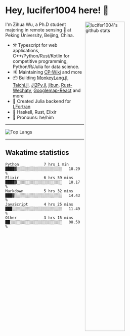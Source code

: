# Hey, lucifer1004 here! :wave:

<img width="50%" align="right" alt="lucifer1004's github stats" src="https://github-readme-stats.vercel.app/api?username=lucifer1004&show_icons=true">

I'm Zihua Wu, a Ph.D student majoring in remote sensing :satellite: at Peking University, Beijing, China.

- :hammer_and_pick: Typescript for web applications, C++/Python/Rust/Kotlin for competitive programming, Python/R/Julia for data science.
- :sunny: Maintaining [CP-Wiki](https://cp-wiki.vercel.app) and more 
- :package: Building [MonkeyLang.jl](https://github.com/lucifer1004/MonkeyLang.jl), [Taichi.jl](https://github.com/lucifer1004/Taichi.jl), [Jl2Py.jl](https://github.com/lucifer1004/Jl2Py.jl), [jlbun](https://github.com/lucifer1004/jlbun), [Rust-Wechaty](https://github.com/wechaty/rust-wechaty), [Googlemap-React](https://github.com/googlemap-react/googlemap-react) and more
- :sparkler: Created Julia backend for [LFortran](https://github.com/lfortran/lfortran)
- :seedling: Haskell, Rust, Elixir
- :man: Pronouns: he/him

---

![Top Langs](https://github-readme-stats.vercel.app/api/top-langs/?username=lucifer1004&layout=compact)

---

## Wakatime statistics

<!--START_SECTION:waka-->

```text
Python           7 hrs 1 min     ████▓░░░░░░░░░░░░░░░░░░░░   18.29 %
Elixir           6 hrs 59 mins   ████▓░░░░░░░░░░░░░░░░░░░░   18.17 %
Markdown         5 hrs 32 mins   ███▓░░░░░░░░░░░░░░░░░░░░░   14.43 %
JavaScript       4 hrs 25 mins   ███░░░░░░░░░░░░░░░░░░░░░░   11.49 %
Other            3 hrs 15 mins   ██░░░░░░░░░░░░░░░░░░░░░░░   08.50 %
```

<!--END_SECTION:waka-->
